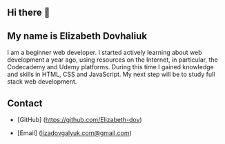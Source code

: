 ## Hi there 👋

## My name is **Elizabeth Dovhaliuk**

I am a beginner web developer. I started actively learning about web development a year ago, using resources on the Internet, in particular, the Codecademy and Udemy platforms. During this time I gained knowledge and skills in HTML, CSS and JavaScript. My next step will be to study full stack web development.

## Contact
- [GitHub] (https://github.com/Elizabeth-dov)
  
- [Email] (lizadovgalyuk.com@gmail.com)

